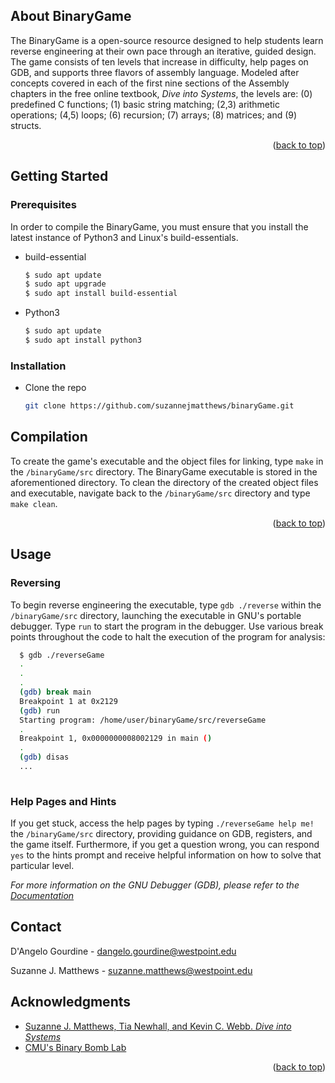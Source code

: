 <a name="readme-top"></a>



## About BinaryGame


The BinaryGame is a open-source resource designed to help students learn reverse engineering at their own pace through an iterative, guided design. The game consists of ten levels that increase in difficulty, help pages on GDB, and supports three flavors of assembly language. Modeled after concepts covered in each of the first nine sections of the Assembly chapters in the free online textbook, _Dive into Systems_, the levels are: (0) predefined C functions; (1) basic string matching; (2,3) arithmetic operations; (4,5) loops; (6) recursion; (7) arrays; (8) matrices; and (9) structs.

<p align="right">(<a href="#readme-top">back to top</a>)</p>




## Getting Started

### Prerequisites

In order to compile the BinaryGame, you must ensure that you install the latest instance of Python3 and Linux's build-essentials.
* build-essential
  ```sh
  $ sudo apt update
  $ sudo apt upgrade
  $ sudo apt install build-essential
  ```
* Python3
  ```sh
  $ sudo apt update
  $ sudo apt install python3
  ```


### Installation



* Clone the repo
   ```sh
   git clone https://github.com/suzannejmatthews/binaryGame.git
   ```

## Compilation
To create the game's executable and the object files for linking, type `make` in the `/binaryGame/src` directory. The BinaryGame executable is stored in the aforementioned directory. To clean the directory of the created object files and executable, navigate back to the `/binaryGame/src` directory and type `make clean`.


<p align="right">(<a href="#readme-top">back to top</a>)</p>



## Usage
### Reversing
To begin reverse engineering the executable, type `gdb ./reverse` within the `/binaryGame/src` directory, launching the executable in GNU's portable debugger. Type `run` to start the program in the debugger. Use various break points throughout the code to halt the execution of the program for analysis:
```sh
  $ gdb ./reverseGame
  .
  .
  .
  (gdb) break main
  Breakpoint 1 at 0x2129
  (gdb) run
  Starting program: /home/user/binaryGame/src/reverseGame
  .
  Breakpoint 1, 0x0000000008002129 in main ()
  .
  (gdb) disas
  ...
  
  ```
  ### Help Pages and Hints
  If you get stuck, access the help pages by typing `./reverseGame help me!` the `/binaryGame/src` directory, providing guidance on GDB, registers, and the game itself. Furthermore, if you get a question wrong, you can respond `yes` to the hints prompt and receive helpful information on how to solve that particular level. 


_For more information on the GNU Debugger (GDB), please refer to the [Documentation](https://linux.die.net/man/1/gdb)_



## Contact

D'Angelo Gourdine -  dangelo.gourdine@westpoint.edu

Suzanne J. Matthews - suzanne.matthews@westpoint.edu


## Acknowledgments
* [Suzanne J. Matthews, Tia Newhall, and Kevin C. Webb. _Dive into Systems_](https://diveintosystems.org/)
* [CMU's Binary Bomb Lab](http://www.cs.cmu.edu/afs/cs/academic/class/15213-s02/www/applications/labs/lab2/bomblab.html)

<p align="right">(<a href="#readme-top">back to top</a>)</p>




